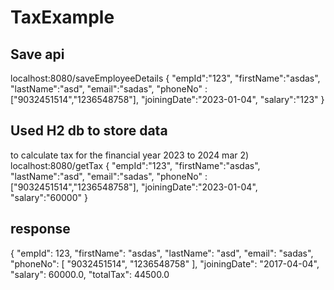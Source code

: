 # TaxExample
Save api
---------------
localhost:8080/saveEmployeeDetails
{
    "empId":"123",
    "firstName":"asdas",
    "lastName":"asd",
    "email":"sadas",
    "phoneNo" : ["9032451514","1236548758"],
    "joiningDate":"2023-01-04",
    "salary":"123"
}

Used H2 db to store data
--------------------------------------------------------------------------
to calculate tax for the financial year 2023 to 2024 mar
2) localhost:8080/getTax 
 {
    "empId":"123",
    "firstName":"asdas",
    "lastName":"asd",
    "email":"sadas",
    "phoneNo" : ["9032451514","1236548758"],
    "joiningDate":"2023-01-04",
    "salary":"60000"
}

response
---------
{
    "empId": 123,
    "firstName": "asdas",
    "lastName": "asd",
    "email": "sadas",
    "phoneNo": [
        "9032451514",
        "1236548758"
    ],
    "joiningDate": "2017-04-04",
    "salary": 60000.0,
    "totalTax": 44500.0

